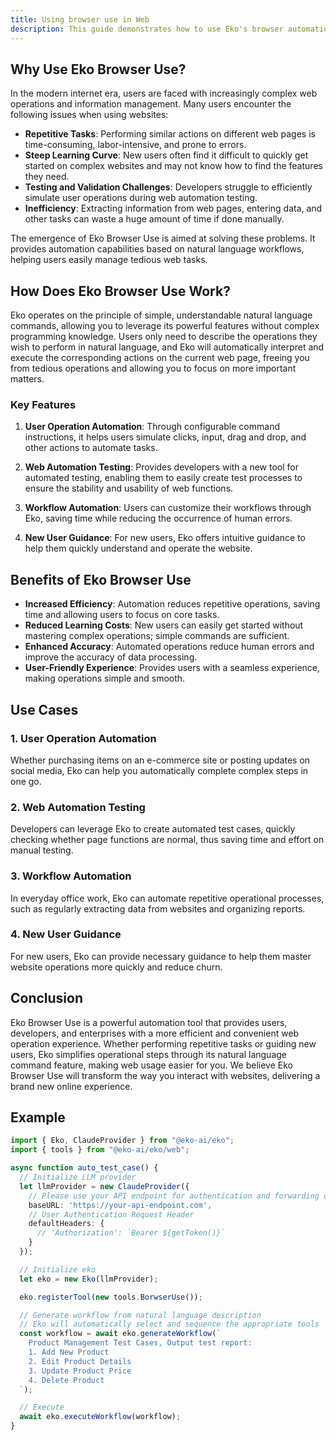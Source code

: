 ```yaml
---
title: Using browser use in Web
description: This guide demonstrates how to use Eko's browser automation capabilities in a Web environment, building on those fundamental concepts.
---
```


## Why Use Eko Browser Use?

In the modern internet era, users are faced with increasingly complex web operations and information management. Many users encounter the following issues when using websites:

- **Repetitive Tasks**: Performing similar actions on different web pages is time-consuming, labor-intensive, and prone to errors.
- **Steep Learning Curve**: New users often find it difficult to quickly get started on complex websites and may not know how to find the features they need.
- **Testing and Validation Challenges**: Developers struggle to efficiently simulate user operations during web automation testing.
- **Inefficiency**: Extracting information from web pages, entering data, and other tasks can waste a huge amount of time if done manually.

The emergence of Eko Browser Use is aimed at solving these problems. It provides automation capabilities based on natural language workflows, helping users easily manage tedious web tasks.

## How Does Eko Browser Use Work?

Eko operates on the principle of simple, understandable natural language commands, allowing you to leverage its powerful features without complex programming knowledge. Users only need to describe the operations they wish to perform in natural language, and Eko will automatically interpret and execute the corresponding actions on the current web page, freeing you from tedious operations and allowing you to focus on more important matters.

### Key Features

1. **User Operation Automation**: Through configurable command instructions, it helps users simulate clicks, input, drag and drop, and other actions to automate tasks.

2. **Web Automation Testing**: Provides developers with a new tool for automated testing, enabling them to easily create test processes to ensure the stability and usability of web functions.

3. **Workflow Automation**: Users can customize their workflows through Eko, saving time while reducing the occurrence of human errors.

4. **New User Guidance**: For new users, Eko offers intuitive guidance to help them quickly understand and operate the website.

## Benefits of Eko Browser Use

- **Increased Efficiency**: Automation reduces repetitive operations, saving time and allowing users to focus on core tasks.
- **Reduced Learning Costs**: New users can easily get started without mastering complex operations; simple commands are sufficient.
- **Enhanced Accuracy**: Automated operations reduce human errors and improve the accuracy of data processing.
- **User-Friendly Experience**: Provides users with a seamless experience, making operations simple and smooth.

## Use Cases

### 1. User Operation Automation

Whether purchasing items on an e-commerce site or posting updates on social media, Eko can help you automatically complete complex steps in one go.

### 2. Web Automation Testing

Developers can leverage Eko to create automated test cases, quickly checking whether page functions are normal, thus saving time and effort on manual testing.

### 3. Workflow Automation

In everyday office work, Eko can automate repetitive operational processes, such as regularly extracting data from websites and organizing reports.

### 4. New User Guidance

For new users, Eko can provide necessary guidance to help them master website operations more quickly and reduce churn.

## Conclusion

Eko Browser Use is a powerful automation tool that provides users, developers, and enterprises with a more efficient and convenient web operation experience. Whether performing repetitive tasks or guiding new users, Eko simplifies operational steps through its natural language command feature, making web usage easier for you. We believe Eko Browser Use will transform the way you interact with websites, delivering a brand new online experience.

## Example

```typescript
import { Eko, ClaudeProvider } from "@eko-ai/eko";
import { tools } from "@eko-ai/eko/web";

async function auto_test_case() {
  // Initialize LLM provider
  let llmProvider = new ClaudeProvider({
    // Please use your API endpoint for authentication and forwarding on the server side, do not expose API keys in the frontend
    baseURL: 'https://your-api-endpoint.com',
    // User Authentication Request Header
    defaultHeaders: {
      // 'Authorization': `Bearer ${getToken()}`
    }
  });

  // Initialize eko
  let eko = new Eko(llmProvider);

  eko.registerTool(new tools.BorwserUse());

  // Generate workflow from natural language description
  // Eko will automatically select and sequence the appropriate tools
  const workflow = await eko.generateWorkflow(`
    Product Management Test Cases, Output test report:
    1. Add New Product
    2. Edit Product Details
    3. Update Product Price
    4. Delete Product
  `);

  // Execute
  await eko.executeWorkflow(workflow);
}
```
